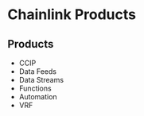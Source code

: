 # Chainlink Products

## Products

- CCIP
- Data Feeds
- Data Streams
- Functions
- Automation
- VRF
